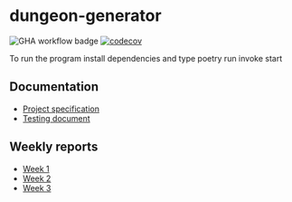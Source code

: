 # dungeon-generator

![GHA workflow badge](https://github.com/smannist/dungeon-generator/workflows/CI/badge.svg)
[![codecov](https://codecov.io/gh/smannist/dungeon-generator/branch/main/graph/badge.svg?token=YQR5EDMBHQ)](https://codecov.io/gh/smannist/dungeon-generator)

To run the program install dependencies and type poetry run invoke start

## Documentation

- [Project specification](https://github.com/smannist/dungeon-generator/blob/main/documentation/project_specification.md)
- [Testing document](https://github.com/smannist/dungeon-generator/blob/main/documentation/testing_document.md)

## Weekly reports

- [Week 1](https://github.com/smannist/dungeon-generator/blob/main/documentation/weekly_report_1.md)
- [Week 2](https://github.com/smannist/dungeon-generator/blob/main/documentation/weekly_report_2.md)
- [Week 3](https://github.com/smannist/dungeon-generator/blob/main/documentation/weekly_report_3.md)
